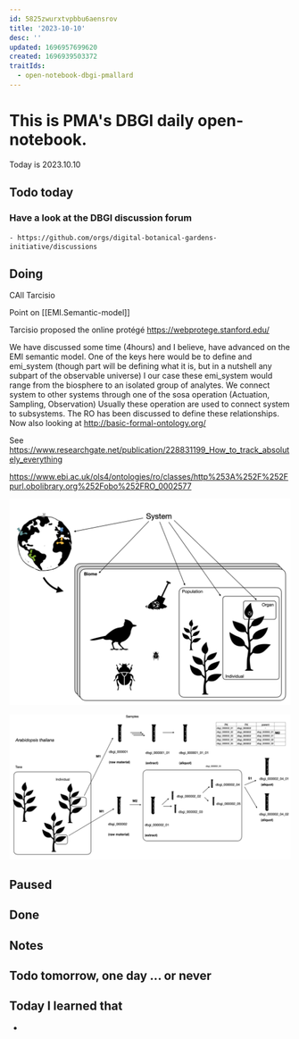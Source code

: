 ```yaml
---
id: 5825zwurxtvpbbu6aensrov
title: '2023-10-10'
desc: ''
updated: 1696957699620
created: 1696939503372
traitIds:
  - open-notebook-dbgi-pmallard
---
```



# This is PMA's DBGI daily open-notebook.

Today is 2023.10.10

## Todo today

### Have a look at the DBGI discussion forum
    - https://github.com/orgs/digital-botanical-gardens-initiative/discussions
###
###

## Doing

CAll Tarcisio 

Point on [[EMI.Semantic-model]]

Tarcisio proposed the online protégé 
https://webprotege.stanford.edu/


We have discussed some time (4hours) and I believe, have advanced on the EMI semantic model.
One of the keys here would be to define and emi_system (though part will be defining what it is, but in a nutshell any subpart of the observable universe)
I our case these emi_system would range from the biosphere to an isolated group of analytes. We connect system to other systems through one of the sosa operation (Actuation, Sampling, Observation)
Usually these operation are used to connect system to subsystems. The RO has been discussed to define these relationships.
Now also looking at http://basic-formal-ontology.org/

See https://www.researchgate.net/publication/228831199_How_to_track_absolutely_everything

https://www.ebi.ac.uk/ols4/ontologies/ro/classes/http%253A%252F%252Fpurl.obolibrary.org%252Fobo%252FRO_0002577

![](/assets/images/2023-10-10-18-58-09.png)


![](/assets/images/2023-10-10-18-58-33.png)





## Paused

## Done

## Notes

## Todo tomorrow, one day ... or never

###
###
###


## Today I learned that

-